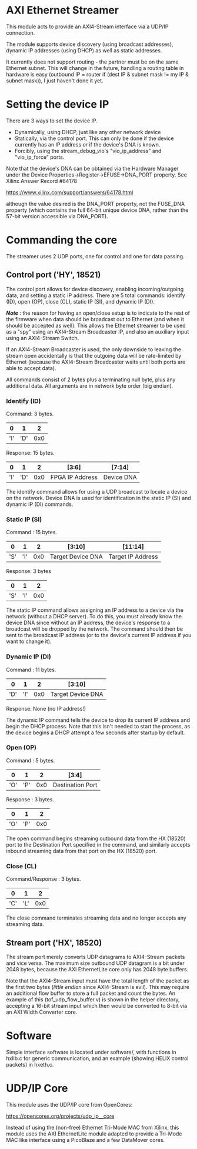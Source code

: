 # AXI Ethernet Streamer

This module acts to provide an AXI4-Stream interface
via a UDP/IP connection.

The module supports device discovery (using broadcast
addresses), dynamic IP addresses (using DHCP) as well
as static addresses.

It currently does not support routing - the partner
must be on the same Ethernet subnet. This will 
change in the future, handling a routing table in
hardware is easy (outbound IP = router if
(dest IP & subnet mask != my IP & subnet mask)),
I just haven't done it yet.

# Setting the device IP

There are 3 ways to set the device IP.

* Dynamically, using DHCP, just like any other network device
* Statically, via the control port. This can only be done if the device
  currently has an IP address _or_ if the device's DNA is known.
* Forcibly, using the stream_debug_vio's "vio_ip_address" and "vio_ip_force"
  ports.

Note that the device's DNA can be obtained via the Hardware Manager
under the Device Properties->Register->EFUSE->DNA_PORT property.
See Xilinx Answer Record #64178

https://www.xilinx.com/support/answers/64178.html

although the value desired is the DNA_PORT property, not the FUSE_DNA
property (which contains the full 64-bit unique device DNA, rather than
the 57-bit version accessible via DNA_PORT).

# Commanding the core

The streamer uses 2 UDP ports, one for control
and one for data passing.

## Control port ('HY', 18521)

The control port allows for device discovery, enabling
incoming/outgoing data, and setting a static IP
address. There are 5 total commands: identify (ID),
open (OP), close (CL), static IP (SI), and dynamic IP (DI).

***Note*** : the reason for having an open/close setup
is to indicate to the rest of the firmware when data should
be broadcast out to Ethernet (and when it should be accepted
as well). This allows the Ethernet streamer to be used as a
"spy" using an AXI4-Stream Broadcaster IP, and also an
auxiliary input using an AXI4-Stream Switch.

If an AXI4-Stream Broadcaster is used, the only downside
to leaving the stream open accidentally is that the outgoing
data will be rate-limited by Ethernet (because the AXI4-Stream
Broadcaster waits until both ports are able to accept data).

All commands consist of 2 bytes plus a terminating null byte,
plus any additional data. All arguments are in network byte order
(big endian).

### Identify (ID)

Command: 3 bytes.

|  0  |  1  |  2  |
|:---:|:---:|:---:|
| 'I' | 'D' | 0x0 |


Response: 15 bytes.

|  0  |  1  |  2  |       [3:6]      |   [7:14]   |
|:---:|:---:|:---:|:----------------:|:----------:|
| 'I' | 'D' | 0x0 |  FPGA IP Address | Device DNA |

The identify command allows for using a UDP broadcast to locate
a device on the network. Device DNA is used for identification
in the static IP (SI) and dynamic IP (DI) commands.

### Static IP (SI)

Command : 15 bytes.

|  0  |  1  |  2  |       [3:10]     |     [11:14]       |
|:---:|:---:|:---:|:----------------:|:-----------------:|
| 'S' | 'I' | 0x0 |Target Device DNA | Target IP Address |

Response: 3 bytes

|  0  |  1  |  2  |
|:---:|:---:|:---:|
| 'S' | 'I' | 0x0 |

The static IP command allows assigning an IP address to
a device via the network (without a DHCP server). To do this,
you must already know the device DNA since without an
IP address, the device's response to a broadcast will
be dropped by the network. The command should then
be sent to the broadcast IP address (or to the device's
current IP address if you want to change it).


### Dynamic IP (DI)

Command : 11 bytes.

|  0  |  1  |  2  |       [3:10]     |
|:---:|:---:|:---:|:----------------:|
| 'D' | 'I' | 0x0 |Target Device DNA |

Response: None (no IP address!)

The dynamic IP command tells the device to drop its current
IP address and begin the DHCP process. Note that this isn't
needed to start the process, as the device begins a DHCP
attempt a few seconds after startup by default.

### Open (OP)

Command : 5 bytes.

|  0  |  1  |  2  |       [3:4]      |
|:---:|:---:|:---:|:----------------:|
| 'O' | 'P' | 0x0 | Destination Port |

Response : 3 bytes.

|  0  |  1  |  2  |
|:---:|:---:|:---:|
| 'O' | 'P' | 0x0 |

The open command begins streaming outbound data from the HX
(18520) port to the Destination Port specified in the command,
and similarly accepts inbound streaming data from that port
on the HX (18520) port.

### Close (CL)

Command/Response : 3 bytes.

|  0  |  1  |  2  |
|:---:|:---:|:---:|
| 'C' | 'L' | 0x0 |

The close command terminates streaming data and no
longer accepts any streaming data.

## Stream port ('HX', 18520)

The stream port merely converts UDP datagrams to AXI4-Stream
packets and vice versa. The maximum size outbound UDP datagram
is a bit under 2048 bytes, because the AXI EthernetLite core
only has 2048 byte buffers.

Note that the AXI4-Stream input must have the total length
of the packet as the first two bytes (_little endian_ since
AXI4-Stream is evil). This may require an additional flow
buffer to store a full packet and count the bytes. An example
of this (tof_udp_flow_buffer.v) is shown in the helper
directory, accepting a 16-bit stream input which then
would be converted to 8-bit via an AXI Width Converter
core.

# Software

Simple interface software is located under software/, with
functions in hxlib.c for generic communication, and an
example (showing HELIX control packets) in hxeth.c.

# UDP/IP Core

This module uses the UDP/IP core from OpenCores:

https://opencores.org/projects/udp_ip__core

Instead of using the (non-free) Ethernet Tri-Mode MAC
from Xilinx, this module uses the AXI EthernetLite
module adapted to provide a Tri-Mode MAC like interface
using a PicoBlaze and a few DataMover cores.
